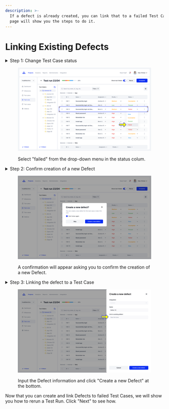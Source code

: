 ```yaml
---
description: >-
  If a defect is already created, you can link that to a failed Test Case. This
  page will show you the steps to do it.
---
```


# Linking Existing Defects

<details>

<summary>Step 1: Change Test Case status</summary>

Inside a Test Run, adjust the Test Case status to "Failed"&#x20;

</details>

<figure><img src="../../.gitbook/assets/Test runs - View test run (2).png" alt=""><figcaption><p>Select "failed" from the drop-down menu in the status colum.</p></figcaption></figure>

<details>

<summary>Step 2: Confirm creation of a new Defect</summary>

A notification will appear asking if you would like to confirm the creation of a new Defect. \
\
Hit "Create new Defect" to continue or "Skip" to set the failed status to the Test Case without adding a new Defect.

</details>

<figure><img src="../../.gitbook/assets/Test runs - View test run-1 (1).png" alt=""><figcaption><p>A confirmation will appear asking you to confirm the creation of a new Defect.</p></figcaption></figure>

<details>

<summary>Step 3: Linking the defect to a Test Case</summary>

A sidebar will appear on the right with fields to include Defect information. You can also place a link in the field when referring to an already existing Defect.

</details>

<figure><img src="../../.gitbook/assets/Test runs - View test run - Link defect - Custom (1).png" alt=""><figcaption><p>Input the Defect information and click "Create a new Defect" at the bottom.</p></figcaption></figure>

Now that you can create and link Defects to failed Test Cases, we will show you how to rerun a Test Run. Click "Next" to see how.
